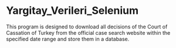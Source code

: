 # Yargitay_Verileri_Selenium

This program is designed to download all decisions of the Court of Cassation of Turkey from the official case search website within the specified date range and store them in a database.
